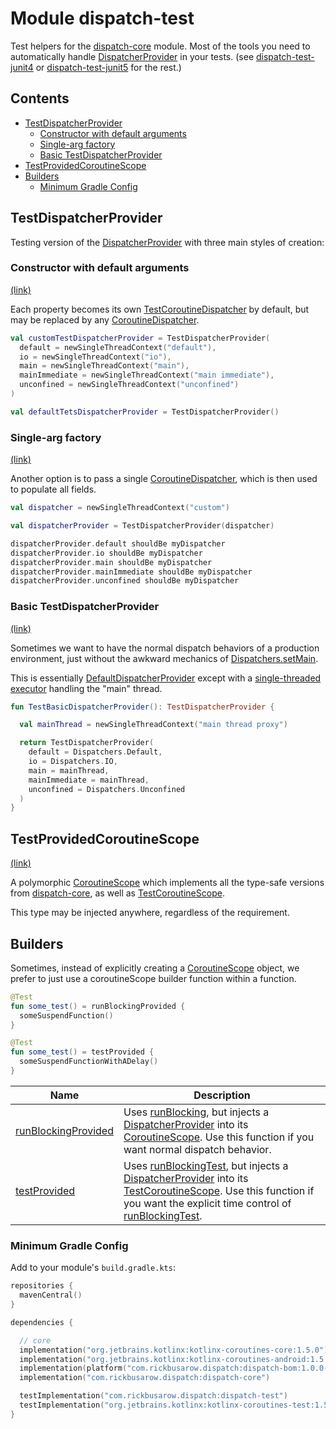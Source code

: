 # Module dispatch-test

Test helpers for the [dispatch-core] module. Most of the tools you need to automatically
handle [DispatcherProvider] in your tests.  (see [dispatch-test-junit4] or [dispatch-test-junit5]
for the rest.)

## Contents

<!--- TOC -->

* [TestDispatcherProvider](#testdispatcherprovider)
  * [Constructor with default arguments](#constructor-with-default-arguments)
  * [Single-arg factory](#single-arg-factory)
  * [Basic TestDispatcherProvider](#basic-testdispatcherprovider)
* [TestProvidedCoroutineScope](#testprovidedcoroutinescope)
* [Builders](#builders)
  * [Minimum Gradle Config](#minimum-gradle-config)

<!--- END -->

## TestDispatcherProvider

Testing version of the [DispatcherProvider] with three main styles of creation:

### Constructor with default arguments

[(link)][TestDispatcherProvider]

Each property becomes its own [TestCoroutineDispatcher] by default, but may be replaced by
any [CoroutineDispatcher].

```kotlin
val customTestDispatcherProvider = TestDispatcherProvider(
  default = newSingleThreadContext("default"),
  io = newSingleThreadContext("io"),
  main = newSingleThreadContext("main"),
  mainImmediate = newSingleThreadContext("main immediate"),
  unconfined = newSingleThreadContext("unconfined")
)

val defaultTetsDispatcherProvider = TestDispatcherProvider()
```
### Single-arg factory

[(link)][TestDispatcherProvider]

Another option is to pass a single [CoroutineDispatcher], which is then used to populate all fields.

```kotlin
val dispatcher = newSingleThreadContext("custom")

val dispatcherProvider = TestDispatcherProvider(dispatcher)

dispatcherProvider.default shouldBe myDispatcher
dispatcherProvider.io shouldBe myDispatcher
dispatcherProvider.main shouldBe myDispatcher
dispatcherProvider.mainImmediate shouldBe myDispatcher
dispatcherProvider.unconfined shouldBe myDispatcher
```

### Basic TestDispatcherProvider

[(link)][TestDispatcherProvider]

Sometimes we want to have the normal dispatch behaviors of a production environment, just without
the awkward mechanics of [Dispatchers.setMain].

This is essentially [DefaultDispatcherProvider] except with
a [single-threaded executor][newSingleThreadContext] handling the "main" thread.

```kotlin
fun TestBasicDispatcherProvider(): TestDispatcherProvider {

  val mainThread = newSingleThreadContext("main thread proxy")

  return TestDispatcherProvider(
    default = Dispatchers.Default,
    io = Dispatchers.IO,
    main = mainThread,
    mainImmediate = mainThread,
    unconfined = Dispatchers.Unconfined
  )
}
```

## TestProvidedCoroutineScope

[(link)][TestProvidedCoroutineScope]

A polymorphic [CoroutineScope] which implements all the type-safe versions from [dispatch-core], as
well as [TestCoroutineScope].

This type may be injected anywhere, regardless of the requirement.

## Builders

Sometimes, instead of explicitly creating a [CoroutineScope] object, we prefer to just use a
coroutineScope builder function within a function.

```kotlin
@Test
fun some_test() = runBlockingProvided {
  someSuspendFunction()
}

@Test
fun some_test() = testProvided {
  someSuspendFunctionWithADelay()
}
```

| **Name**               | **Description**
| -------------------    | ---------------
| [runBlockingProvided]  | Uses [runBlocking], but injects a [DispatcherProvider] into its [CoroutineScope]. Use this function if you want normal dispatch behavior.
| [testProvided]         | Uses [runBlockingTest], but injects a [DispatcherProvider] into its [TestCoroutineScope]. Use this function if you want the explicit time control of [runBlockingTest].

### Minimum Gradle Config

Add to your module's `build.gradle.kts`:

```kotlin
repositories {
  mavenCentral()
}

dependencies {

  // core
  implementation("org.jetbrains.kotlinx:kotlinx-coroutines-core:1.5.0")
  implementation("org.jetbrains.kotlinx:kotlinx-coroutines-android:1.5.0")
  implementation(platform("com.rickbusarow.dispatch:dispatch-bom:1.0.0-beta10"))
  implementation("com.rickbusarow.dispatch:dispatch-core")

  testImplementation("com.rickbusarow.dispatch:dispatch-test")
  testImplementation("org.jetbrains.kotlinx:kotlinx-coroutines-test:1.5.0")
}
```

[DispatcherProvider]: https://rbusarow.github.io/Dispatch/api/dispatch-core/dispatch.core/-dispatcher-provider/index.html

[DefaultDispatcherProvider]: https://rbusarow.github.io/Dispatch/api/dispatch-core/dispatch.core/-default-dispatcher-provider/index.html

[TestDispatcherProvider]: https://rbusarow.github.io/Dispatch/api/dispatch-test/dispatch.test/-test-dispatcher-provider/index.html

[TestProvidedCoroutineScope]: https://rbusarow.github.io/Dispatch/api/dispatch-test/dispatch.test/-test-provided-coroutine-scope/index.html

[runBlockingProvided]: https://rbusarow.github.io/Dispatch/api/dispatch-test/dispatch.test/run-blocking-provided.html

[testProvided]: https://rbusarow.github.io/Dispatch/api/dispatch-test/dispatch.test/test-provided.html

[CoroutineDispatcher]: https://kotlin.github.io/kotlinx.coroutines/kotlinx-coroutines-core/kotlinx.coroutines/-coroutine-dispatcher/index.html

[CoroutineScope]: https://kotlin.github.io/kotlinx.coroutines/kotlinx-coroutines-core/kotlinx.coroutines/coroutine-scope.html

[dispatch-test-junit4]: https://rbusarow.github.io/Dispatch/api/dispatch-test-junit4/dispatch.test/index.html

[dispatch-test-junit5]: https://rbusarow.github.io/Dispatch/api/dispatch-test-junit5/dispatch.test/index.html

[dispatch-core]: https://rbusarow.github.io/Dispatch/api/dispatch-core/dispatch.core/index.html

[Dispatchers.setMain]: https://kotlin.github.io/kotlinx.coroutines/kotlinx-coroutines-test/kotlinx.coroutines.test/kotlinx.coroutines.-dispatchers/set-main.html

[newSingleThreadContext]: https://kotlin.github.io/kotlinx.coroutines/kotlinx-coroutines-core/kotlinx.coroutines/new-single-thread-context.html

[runBlocking]: https://kotlin.github.io/kotlinx.coroutines/kotlinx-coroutines-core/kotlinx.coroutines/run-blocking.html

[runBlockingTest]: https://kotlin.github.io/kotlinx.coroutines/kotlinx-coroutines-test/kotlinx.coroutines.test/run-blocking-test.html

[TestCoroutineDispatcher]: https://kotlin.github.io/kotlinx.coroutines/kotlinx-coroutines-test/kotlinx.coroutines.test/-test-coroutine-dispatcher/index.html

[TestCoroutineScope]: https://kotlin.github.io/kotlinx.coroutines/kotlinx-coroutines-test/kotlinx.coroutines.test/-test-coroutine-scope/index.html
